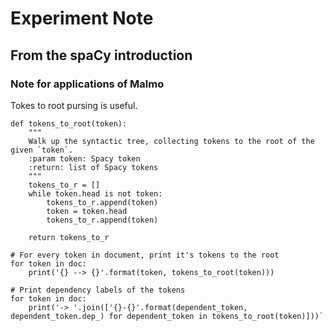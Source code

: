 # Experiment Note

## From the spaCy introduction

### Note for applications of Malmo

Tokes to root pursing is useful.
```
def tokens_to_root(token):
    """
    Walk up the syntactic tree, collecting tokens to the root of the given `token`.
    :param token: Spacy token
    :return: list of Spacy tokens
    """
    tokens_to_r = []
    while token.head is not token:
        tokens_to_r.append(token)
        token = token.head
        tokens_to_r.append(token)

    return tokens_to_r

# For every token in document, print it's tokens to the root
for token in doc:
    print('{} --> {}'.format(token, tokens_to_root(token)))

# Print dependency labels of the tokens
for token in doc:
    print('-> '.join(['{}-{}'.format(dependent_token, dependent_token.dep_) for dependent_token in tokens_to_root(token)]))`
```

